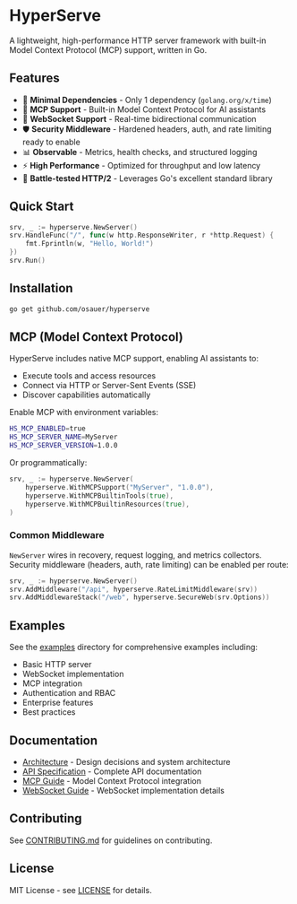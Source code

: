 # HyperServe

A lightweight, high-performance HTTP server framework with built-in Model Context Protocol (MCP) support, written in Go.

## Features

- 🚀 **Minimal Dependencies** - Only 1 dependency (`golang.org/x/time`)
- 🤖 **MCP Support** - Built-in Model Context Protocol for AI assistants
- 🔌 **WebSocket Support** - Real-time bidirectional communication
- 🛡️ **Security Middleware** - Hardened headers, auth, and rate limiting ready to enable
- 📊 **Observable** - Metrics, health checks, and structured logging
- ⚡ **High Performance** - Optimized for throughput and low latency
- 🔧 **Battle-tested HTTP/2** - Leverages Go's excellent standard library

## Quick Start

```go
srv, _ := hyperserve.NewServer()
srv.HandleFunc("/", func(w http.ResponseWriter, r *http.Request) {
    fmt.Fprintln(w, "Hello, World!")
})
srv.Run()
```

## Installation

```bash
go get github.com/osauer/hyperserve
```

## MCP (Model Context Protocol)

HyperServe includes native MCP support, enabling AI assistants to:
- Execute tools and access resources
- Connect via HTTP or Server-Sent Events (SSE)
- Discover capabilities automatically

Enable MCP with environment variables:
```bash
HS_MCP_ENABLED=true
HS_MCP_SERVER_NAME=MyServer
HS_MCP_SERVER_VERSION=1.0.0
```

Or programmatically:
```go
srv, _ := hyperserve.NewServer(
    hyperserve.WithMCPSupport("MyServer", "1.0.0"),
    hyperserve.WithMCPBuiltinTools(true),
    hyperserve.WithMCPBuiltinResources(true),
)
```

### Common Middleware

`NewServer` wires in recovery, request logging, and metrics collectors.
Security middleware (headers, auth, rate limiting) can be enabled per route:

```go
srv, _ := hyperserve.NewServer()
srv.AddMiddleware("/api", hyperserve.RateLimitMiddleware(srv))
srv.AddMiddlewareStack("/web", hyperserve.SecureWeb(srv.Options))
```

## Examples

See the [examples](./examples) directory for comprehensive examples including:
- Basic HTTP server
- WebSocket implementation
- MCP integration
- Authentication and RBAC
- Enterprise features
- Best practices

## Documentation

- [Architecture](./ARCHITECTURE.md) - Design decisions and system architecture
- [API Specification](./spec/api.md) - Complete API documentation
- [MCP Guide](./docs/MCP_GUIDE.md) - Model Context Protocol integration
- [WebSocket Guide](./docs/WEBSOCKET_GUIDE.md) - WebSocket implementation details

## Contributing

See [CONTRIBUTING.md](./CONTRIBUTING.md) for guidelines on contributing.

## License

MIT License - see [LICENSE](./LICENSE) for details.
